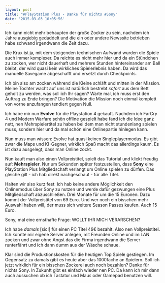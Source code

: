 ```yaml
---
layout: post
title: "#PlayStation Plus - Danke für nichts #Sony"
date: '2015-03-03 10:05:56'
---
```


Ich kann nicht mehr behaupten der große Zocker zu sein, nachdem ich Jahre ausgiebig gedaddelt und die ein oder andere Newssite betrieben habe schwand irgendwann die Zeit dazu.

Die Krux ist ja, mit dem steigenden technischen Aufwand wurden die Spiele auch immer komplexer. Da reichte es nicht mehr hier und da ein Stündchen zu zocken, wer nicht dauerhaft und mehrere Stunden hintereinander am Ball bleibt, der wird quasi kein wirkliches Spielerlebnis haben. Da wird das manuelle Savegame abgeschafft und ersetzt durch Checkpoints.

Ich bin also am zocken während die Kleine schläft und mitten in der Mission. Meine Tochter wacht auf uns ist natürlich bestrebt *sofort* aus dem Bett geholt zu werden, was soll ich Ihr sagen? Warte mal, ich muss erst den Auftrag zu Ende bringen? Die Motivation die Mission noch einmal komplett von vorne anzufangen tendiert gegen Null.

Ich habe mir nun **Evolve** für die Playstation 4 gekauft. Nachdem ich FarCry 4 und Modern Warfare schön offline gespielt habe fand ich die Idee ganz nett, nen Mehrspielertitel zu haben bei dem man nicht stundenlang spielen muss, sondern hier und da mal schön eine Onlinepartie hinlegen kann. 

Nun muss man wissen: Evolve hat quasi keinen Singleplayermodus. Es gibt zwar die Maps und KI-Gegner, wirklich Spaß macht das allerdings kaum. Es ist dazu ausgelegt, dass man Online zockt.

Nun kauft man also einen Vollpreistitel, spielt das Tutorial und klickt freudig auf: **Mehrspieler**. Nur um Sekunden später festzustellen, dass **Sony** eine PlayStation Plus Mitgliedschaft verlangt um Online spielen zu dürfen. Das gleiche gilt - ich hab direkt nachgeschaut - für alle Titel.

Halten wir also kurz fest: Ich hab keine andere Möglichkeit den Onlinemodus über Sony zu nutzen und werde dafür gezwungen eine Plus Mitgliedschaft abzuschließen. Drei Monate für um die 15 Euronen. Dazu kommt der Vollpreistitel von 69 Euro. Und wer noch ein bisschen mehr Auswahl haben will, der muss sich weitere Season Passes kaufen. Auch 15 Euro.

Sony, mal eine ernsthafte Frage: WOLLT IHR MICH VERARSCHEN?

Ich habe *damals* [sic!] für einen PC Titel 49€ bezahlt. Also nen Vollpreistitel. Ich konnte mir eigene Server anlegen, mit Freunden Online und im LAN zocken und zwar ohne Angst das die Firma irgendwann die Server runterfährt und ich dann dumm aus der Wäsche schaue.

Klar sind die Produktionskosten für die heutigen Top Spiele gestiegen. Im Gegensatz zu damals gibt es heute aber das 1000fache an Spielern. Soll ich jetzt wirklich für ein bisschen Zockerei auch noch bezahlen? Danke für nichts Sony. In Zukunft gibt es einfach wieder nen PC. Da kann ich mir dann auch aussuchen ob ich Tastatur und Maus oder Gamepad benutzen will.